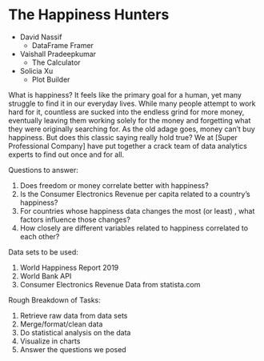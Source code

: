 # The Happiness Hunters
* David Nassif
	+ DataFrame Framer
* Vaishall Pradeepkumar
	+ The Calculator
* Solicia Xu
	+ Plot Builder

What is happiness? It feels like the primary goal for a human, yet many struggle to find it in our everyday lives. While many people attempt to work hard for it, countless are sucked into the endless grind for more money, eventually leaving them working solely for the money and forgetting what they were originally searching for. As the old adage goes, money can’t buy happiness. But does this classic saying really hold true? We at [Super Professional Company] have put together a crack team of data analytics experts to find out once and for all.

Questions to answer:
1.	Does freedom or money correlate better with happiness?
2.	Is the Consumer Electronics Revenue per capita related to a country’s happiness?
3.	For countries whose happiness data changes the most (or least) , what factors influence those changes?
4.	How closely are different variables related to happiness correlated to each other?

Data sets to be used:
1.	World Happiness Report 2019
2.	World Bank API
3.	Consumer Electronics Revenue Data from statista.com

Rough Breakdown of Tasks:
1.	Retrieve raw data from data sets
2.	Merge/format/clean data
3.	Do statistical analysis on the data
4.	Visualize in charts
5.	Answer the questions we posed

